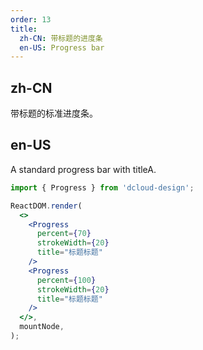 ```yaml
---
order: 13
title:
  zh-CN: 带标题的进度条
  en-US: Progress bar
---
```


## zh-CN

带标题的标准进度条。

## en-US

A standard progress bar with titleA.

```jsx
import { Progress } from 'dcloud-design';

ReactDOM.render(
  <>
    <Progress 
      percent={70} 
      strokeWidth={20}
      title="标题标题"
    />
    <Progress 
      percent={100} 
      strokeWidth={20}
      title="标题标题"
    />
  </>,
  mountNode,
);
```
